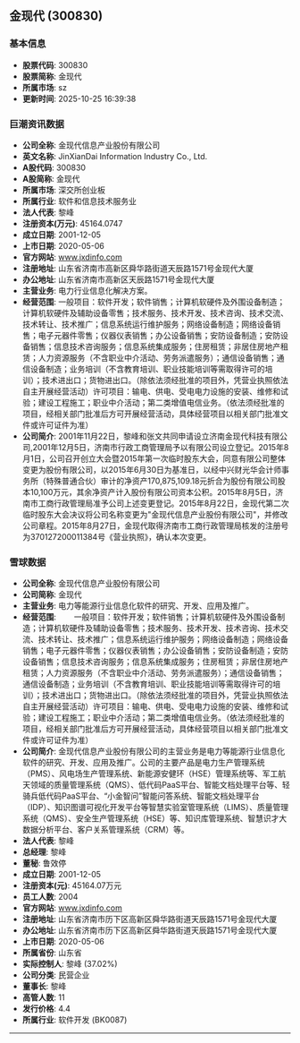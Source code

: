 ## 金现代 (300830)

### 基本信息

- **股票代码**: 300830
- **股票简称**: 金现代
- **所属市场**: sz
- **更新时间**: 2025-10-25 16:39:38

### 巨潮资讯数据

- **公司全称**: 金现代信息产业股份有限公司
- **英文名称**: JinXianDai Information Industry Co., Ltd.
- **A股代码**: 300830
- **A股简称**: 金现代
- **所属市场**: 深交所创业板
- **所属行业**: 软件和信息技术服务业
- **法人代表**: 黎峰
- **注册资本(万元)**: 45164.0747
- **成立日期**: 2001-12-05
- **上市日期**: 2020-05-06
- **官方网站**: www.jxdinfo.com
- **注册地址**: 山东省济南市高新区舜华路街道天辰路1571号金现代大厦
- **办公地址**: 山东省济南市高新区天辰路1571号金现代大厦
- **主营业务**: 电力行业信息化解决方案。
- **经营范围**: 一般项目：软件开发；软件销售；计算机软硬件及外围设备制造；计算机软硬件及辅助设备零售；技术服务、技术开发、技术咨询、技术交流、技术转让、技术推广；信息系统运行维护服务；网络设备制造；网络设备销售；电子元器件零售；仪器仪表销售；办公设备销售；安防设备制造；安防设备销售；信息技术咨询服务；信息系统集成服务；住房租赁；非居住房地产租赁；人力资源服务（不含职业中介活动、劳务派遣服务）；通信设备销售；通信设备制造；业务培训（不含教育培训、职业技能培训等需取得许可的培训）；技术进出口；货物进出口。（除依法须经批准的项目外，凭营业执照依法自主开展经营活动）许可项目：输电、供电、受电电力设施的安装、维修和试验；建设工程施工；职业中介活动；第二类增值电信业务。（依法须经批准的项目，经相关部门批准后方可开展经营活动，具体经营项目以相关部门批准文件或许可证件为准）
- **公司简介**: 2001年11月22日，黎峰和张文共同申请设立济南金现代科技有限公司,2001年12月5日，济南市行政工商管理局予以有限公司设立登记。2015年8月1日，公司召开创立大会暨2015年第一次临时股东大会，同意有限公司整体变更为股份有限公司，以2015年6月30日为基准日，以经中兴财光华会计师事务所（特殊普通合伙）审计的净资产170,875,109.18元折合为股份有限公司股本10,100万元，其余净资产计入股份有限公司资本公积。2015年8月5日，济南市工商行政管理局准予公司上述变更登记。2015年8月22日，金现代第二次临时股东大会决议将公司名称变更为"金现代信息产业股份有限公司"，并修改公司章程。2015年8月27日，金现代取得济南市工商行政管理局核发的注册号为370127200011384号《营业执照》，确认本次变更。

### 雪球数据

- **公司全称**: 金现代信息产业股份有限公司
- **公司简称**: 金现代
- **主营业务**: 电力等能源行业信息化软件的研究、开发、应用及推广。
- **经营范围**: 　　一般项目：软件开发；软件销售；计算机软硬件及外围设备制造；计算机软硬件及辅助设备零售；技术服务、技术开发、技术咨询、技术交流、技术转让、技术推广；信息系统运行维护服务；网络设备制造；网络设备销售；电子元器件零售；仪器仪表销售；办公设备销售；安防设备制造；安防设备销售；信息技术咨询服务；信息系统集成服务；住房租赁；非居住房地产租赁；人力资源服务（不含职业中介活动、劳务派遣服务）；通信设备销售；通信设备制造；业务培训（不含教育培训、职业技能培训等需取得许可的培训）；技术进出口；货物进出口。（除依法须经批准的项目外，凭营业执照依法自主开展经营活动）许可项目：输电、供电、受电电力设施的安装、维修和试验；建设工程施工；职业中介活动；第二类增值电信业务。（依法须经批准的项目，经相关部门批准后方可开展经营活动，具体经营项目以相关部门批准文件或许可证件为准）
- **公司简介**: 金现代信息产业股份有限公司的主营业务是电力等能源行业信息化软件的研究、开发、应用及推广。公司的主要产品是电力生产管理系统（PMS）、风电场生产管理系统、新能源安健环（HSE）管理系统等、军工航天领域的质量管理系统（QMS）、低代码PaaS平台、智能文档处理平台等、轻骑兵低代码PaaS平台、“小金智问”智能问答系统、智能文档处理平台（IDP）、知识图谱可视化开发平台等智慧实验室管理系统（LIMS）、质量管理系统（QMS）、安全生产管理系统（HSE）等、知识库管理系统、智慧识才大数据分析平台、客户关系管理系统（CRM）等。
- **法人代表**: 黎峰
- **总经理**: 黎峰
- **董秘**: 鲁效停
- **成立日期**: 2001-12-05
- **注册资本(元)**: 45164.07万元
- **员工人数**: 2004
- **官方网站**: www.jxdinfo.com
- **注册地址**: 山东省济南市历下区高新区舜华路街道天辰路1571号金现代大厦
- **办公地址**: 山东省济南市历下区高新区舜华路街道天辰路1571号金现代大厦
- **上市日期**: 2020-05-06
- **所属省份**: 山东省
- **实际控制人**: 黎峰 (37.02%)
- **公司分类**: 民营企业
- **董事长**: 黎峰
- **高管人数**: 11
- **发行价格**: 4.4
- **所属行业**: 软件开发 (BK0087)

---